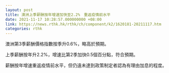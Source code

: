```yaml
---
layout: post
title: 澳洲上季薪酬按年增速加快至2.2%　重返疫情前水平
date: 2021-11-17 10:28:57.000000000 +08:00
link: https://news.rthk.hk/rthk/ch/component/k2/1620181-20211117.htm
categories: rthk
---
```


澳洲第3季薪酬價格指數按季升0.6%，略高於預期。

上季薪酬按年升2.2%，增速比第2季加快0.5個百分點，符合預期。

薪酬按年增速重返疫情前水平，但仍遠未達到政策制定者認為有理由加息的程度。
